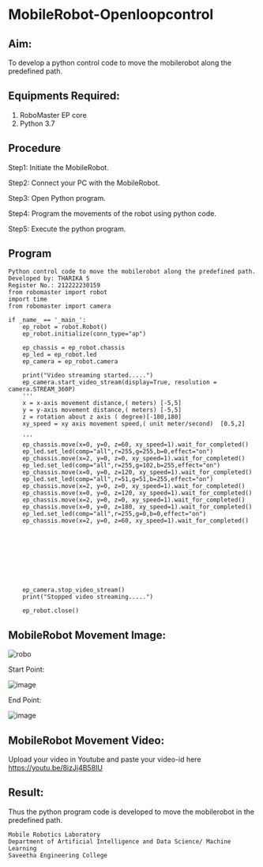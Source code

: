 # MobileRobot-Openloopcontrol
## Aim:

To develop a python control code to move the mobilerobot along the predefined path.

## Equipments Required:
1. RoboMaster EP core
2. Python 3.7

## Procedure

Step1:
Initiate the MobileRobot.
<br/>

Step2:
Connect your PC with the MobileRobot.
<br/>

Step3:
Open Python program.
<br/>

Step4:
Program the movements of the robot using python code.
<br/>

Step5:
Execute the python program.
<br/>

## Program
```
Python control code to move the mobilerobot along the predefined path.
Developed by: THARIKA S
Register No.: 212222230159
from robomaster import robot
import time
from robomaster import camera

if _name_ == '_main_':
    ep_robot = robot.Robot()
    ep_robot.initialize(conn_type="ap")

    ep_chassis = ep_robot.chassis
    ep_led = ep_robot.led
    ep_camera = ep_robot.camera
    
    print("Video streaming started.....")
    ep_camera.start_video_stream(display=True, resolution = camera.STREAM_360P)
    ''' 
    x = x-axis movement distance,( meters) [-5,5]
    y = y-axis movement distance,( meters) [-5,5] 
    z = rotation about z axis ( degree)[-180,180]
    xy_speed = xy axis movement speed,( unit meter/second)  [0.5,2]

    '''
    ep_chassis.move(x=0, y=0, z=60, xy_speed=1).wait_for_completed()
    ep_led.set_led(comp="all",r=255,g=255,b=0,effect="on") 
    ep_chassis.move(x=2, y=0, z=0, xy_speed=1).wait_for_completed()
    ep_led.set_led(comp="all",r=255,g=102,b=255,effect="on") 
    ep_chassis.move(x=0, y=0, z=120, xy_speed=1).wait_for_completed()
    ep_led.set_led(comp="all",r=51,g=51,b=255,effect="on") 
    ep_chassis.move(x=2, y=0, z=0, xy_speed=1).wait_for_completed()
    ep_chassis.move(x=0, y=0, z=120, xy_speed=1).wait_for_completed()
    ep_chassis.move(x=2, y=0, z=0, xy_speed=1).wait_for_completed()
    ep_chassis.move(x=0, y=0, z=180, xy_speed=1).wait_for_completed()
    ep_led.set_led(comp="all",r=255,g=0,b=0,effect="on")
    ep_chassis.move(x=2, y=0, z=60, xy_speed=1).wait_for_completed()
    
    
   




 
    
    ep_camera.stop_video_stream()
    print("Stopped video streaming.....")

    ep_robot.close()
```
## MobileRobot Movement Image:

![robo](./img/robomaster.png)

Start Point:

![image](https://github.com/tharikasankar/mobilerobot-openloopcontrol/assets/119475507/0d77d4ab-d8d3-4d4e-82c3-d87a65f9743a)

End Point:

![image](https://github.com/tharikasankar/mobilerobot-openloopcontrol/assets/119475507/9361a2cf-960e-42d2-b5b2-af0b107e7830)


## MobileRobot Movement Video:

Upload your video in Youtube and paste your video-id here
https://youtu.be/8izJj4B58IU



## Result:
Thus the python program code is developed to move the mobilerobot in the predefined path.

```
Mobile Robotics Laboratory
Department of Artificial Intelligence and Data Science/ Machine Learning
Saveetha Engineering College
```
